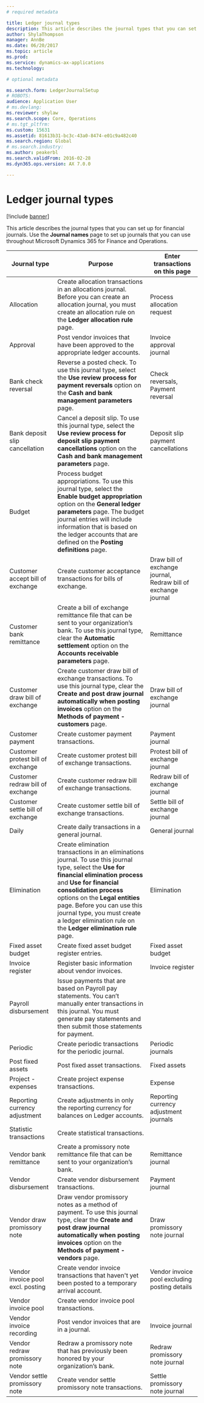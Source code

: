 ```yaml
---
# required metadata

title: Ledger journal types
description: This article describes the journal types that you can set up for financial journals. Use the **Journal names** page to set up journals that you can use throughout Microsoft Dynamics 365 for Finance and Operations.
author: ShylaThompson
manager: AnnBe
ms.date: 06/20/2017
ms.topic: article
ms.prod: 
ms.service: dynamics-ax-applications
ms.technology: 

# optional metadata

ms.search.form: LedgerJournalSetup
# ROBOTS: 
audience: Application User
# ms.devlang: 
ms.reviewer: shylaw
ms.search.scope: Core, Operations
# ms.tgt_pltfrm: 
ms.custom: 15631
ms.assetid: 81613b31-bc3c-43a0-8474-e01c9a482c40
ms.search.region: Global
# ms.search.industry: 
ms.author: peakerbl
ms.search.validFrom: 2016-02-28
ms.dyn365.ops.version: AX 7.0.0

---
```


# Ledger journal types

[!include [banner](../includes/banner.md)]

This article describes the journal types that you can set up for financial journals. Use the **Journal names** page to set up journals that you can use throughout Microsoft Dynamics 365 for Finance and Operations.

| Journal type                      | Purpose                       | Enter transactions on this page                                |
|-----------------------------------|-------------------------------|----------------------------------------------------------------|
| Allocation                        | Create allocation transactions in an allocations journal. Before you can create an allocation journal, you must create an allocation rule on the **Ledger allocation rule** page.      | Process allocation request             |
| Approval                          | Post vendor invoices that have been approved to the appropriate ledger accounts.  | Invoice approval journal                                       |
| Bank check reversal               | Reverse a posted check. To use this journal type, select the **Use review process for payment reversals** option on the **Cash and bank management parameters** page.   | Check reversals, Payment reversal                   |
| Bank deposit slip cancellation    | Cancel a deposit slip. To use this journal type, select the **Use review process for deposit slip payment cancellations** option on the **Cash and bank management parameters** page.   | Deposit slip payment cancellations            |
| Budget                            | Process budget appropriations. To use this journal type, select the **Enable budget appropriation** option on the **General ledger parameters** page. The budget journal entries will include information that is based on the ledger accounts that are defined on the **Posting definitions** page.                                                        |                                                                |
| Customer accept bill of exchange  | Create customer acceptance transactions for bills of exchange.             | Draw bill of exchange journal, Redraw bill of exchange journal |
| Customer bank remittance          | Create a bill of exchange remittance file that can be sent to your organization’s bank. To use this journal type, clear the **Automatic settlement** option on the **Accounts** **receivable parameters** page.            | Remittance                                                     |
| Customer draw bill of exchange    | Create customer draw bill of exchange transactions. To use this journal type, clear the **Create and post draw journal automatically when posting invoices** option on the **Methods of payment - customers** page.   | Draw bill of exchange journal                                  |
| Customer payment                  | Create customer payment transactions.                             | Payment journal             |
| Customer protest bill of exchange | Create customer protest bill of exchange transactions.                    | Protest bill of exchange journal                               |
| Customer redraw bill of exchange  | Create customer redraw bill of exchange transactions.                     | Redraw bill of exchange journal                                |
| Customer settle bill of exchange  | Create customer settle bill of exchange transactions.                       | Settle bill of exchange journal                                |
| Daily                             | Create daily transactions in a general journal.                          | General journal                                                |
| Elimination                       | Create elimination transactions in an eliminations journal. To use this journal type, select the **Use for financial elimination process** and **Use for financial consolidation process** options on the **Legal entities** page. Before you can use this journal type, you must create a ledger elimination rule on the **Ledger elimination rule** page. | Elimination                                                    |
| Fixed asset budget                | Create fixed asset budget register entries.                                                                                                                                                                                                                                                                                                                 | Fixed asset budget                                             |
| Invoice register                  | Register basic information about vendor invoices.                                                                                                                                                                                                                                                                                                           | Invoice register                                               |
| Payroll disbursement              | Issue payments that are based on Payroll pay statements. You can’t manually enter transactions in this journal. You must generate pay statements and then submit those statements for payment.                                                                                                                                                              |                                                                |
| Periodic                          | Create periodic transactions for the periodic journal.                                                                                                                                                                                                                                                                                                      | Periodic journals                                              |
| Post fixed assets                 | Post fixed asset transactions.                                                                                                                                                                                                                                                                                                                              | Fixed assets                                                   |
| Project - expenses                | Create project expense transactions.                                                                                                                                                                                                                                                                                                                        | Expense                                                        |
| Reporting currency adjustment     | Create adjustments in only the reporting currency for balances on Ledger accounts.               | Reporting currency adjustment journals                         |
| Statistic transactions            | Create statistical transactions.                                                                                                                                                                                                                                                                                                                            |                                                                |
| Vendor bank remittance            | Create a promissory note remittance file that can be sent to your organization’s bank.                                                                                                                                                                                                                                                                      | Remittance journal                                             |
| Vendor disbursement               | Create vendor disbursement transactions.                                                                                                                                                                                                                                                                                                                    | Payment journal                                                |
| Vendor draw promissory note       | Draw vendor promissory notes as a method of payment. To use this journal type, clear the **Create and post draw journal automatically when posting invoices** option on the **Methods of payment - vendors** page.                                                                                                                                          | Draw promissory note journal                                   |
| Vendor invoice pool excl. posting | Create vendor invoice transactions that haven't yet been posted to a temporary arrival account.                                                                                                                                                                                                                                                             | Vendor invoice pool excluding posting details                  |
| Vendor invoice pool               | Create vendor invoice pool transactions.                                                                                                                                                                                                                                                                                                                    |                                                                |
| Vendor invoice recording          | Post vendor invoices that are in a journal.                                                                                                                                                                                                                                                                                                                 | Invoice journal                                                |
| Vendor redraw promissory note     | Redraw a promissory note that has previously been honored by your organization’s bank.                                                                                                                                                                                                                                                                      | Redraw promissory note journal                                 |
| Vendor settle promissory note     | Create vendor settle promissory note transactions.                                                                                                                                                                                                                                                                                                          | Settle promissory note journal                                 |





